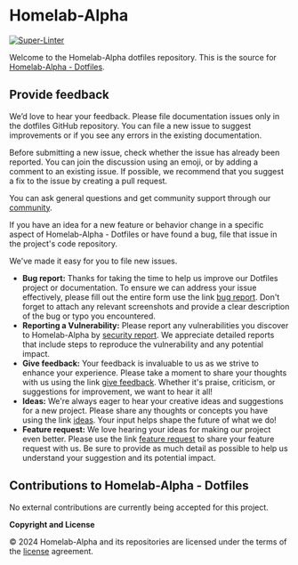 # Homelab-Alpha

[![Super-Linter](https://github.com/homelab-alpha/dotfiles/actions/workflows/super-linter.yml/badge.svg)](https://github.com/homelab-alpha/dotfiles/actions/workflows/super-linter.yml)

Welcome to the Homelab-Alpha dotfiles repository. This is the source for
[Homelab-Alpha - Dotfiles].

## Provide feedback

We’d love to hear your feedback. Please file documentation issues only in the
dotfiles GitHub repository. You can file a new issue to suggest improvements or
if you see any errors in the existing documentation.

Before submitting a new issue, check whether the issue has already been
reported. You can join the discussion using an emoji, or by adding a comment to
an existing issue. If possible, we recommend that you suggest a fix to the issue
by creating a pull request.

You can ask general questions and get community support through our [community].

If you have an idea for a new feature or behavior change in a specific aspect of
Homelab-Alpha - Dotfiles or have found a bug, file that issue in the project's
code repository.

We've made it easy for you to file new issues.

- **Bug report:** Thanks for taking the time to help us improve our Dotfiles
  project or documentation. To ensure we can address your issue effectively,
  please fill out the entire form use the link [bug report]. Don't forget to
  attach any relevant screenshots and provide a clear description of the bug or
  typo you encountered.
- **Reporting a Vulnerability:** Please report any vulnerabilities you discover
  to Homelab-Alpha by [security report]. We appreciate detailed reports that
  include steps to reproduce the vulnerability and any potential impact.
- **Give feedback:** Your feedback is invaluable to us as we strive to enhance
  your experience. Please take a moment to share your thoughts with us using the
  link [give feedback]. Whether it's praise, criticism, or suggestions for
  improvement, we want to hear it all!
- **Ideas:** We're always eager to hear your creative ideas and suggestions for
  a new project. Please share any thoughts or concepts you have using the link
  [ideas]. Your input helps shape the future of what we do!
- **Feature request:** We love hearing your ideas for making our project even
  better. Please use the link [feature request] to share your feature request
  with us. Be sure to provide as much detail as possible to help us understand
  your suggestion and its potential impact.

## Contributions to Homelab-Alpha - Dotfiles

No external contributions are currently being accepted for this project.

**Copyright and License**

&copy; 2024 Homelab-Alpha and its repositories are licensed under the terms of
the [license] agreement.

[Homelab-Alpha - Dotfiles]: https://homelab-alpha.nl/dotfiles
[Community]: https://github.com/homelab-alpha/dotfiles/discussions
[Bug report]:
  https://github.com/homelab-alpha/dotfiles/issues/new?&template=bug_report.md
[Security report]:
  https://github.com/homelab-alpha/dotfiles/issues/new?&template=security_report.md
[Give feedback]:
  https://github.com/homelab-alpha/dotfiles/discussions/categories/feedback
[Ideas]: https://github.com/homelab-alpha/dotfiles/discussions/categories/ideas
[Feature request]:
  https://github.com/homelab-alpha/dotfiles/discussions/categories/feature-requests
[license]: LICENSE.md
